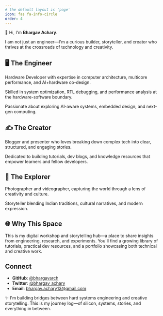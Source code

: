 ```yaml
---
# the default layout is 'page'
icon: fas fa-info-circle
order: 4
---
```


👋 Hi, I'm **Bhargav Achary**.

I am not just an engineer—I'm a curious builder, storyteller, and creator who thrives at the crossroads of technology and creativity.

## 🖥️ The Engineer

Hardware Developer with expertise in computer architecture, multicore performance, and AI+hardware co-design.

Skilled in system optimization, RTL debugging, and performance analysis at the hardware-software boundary.

Passionate about exploring AI-aware systems, embedded design, and next-gen computing.

## ✍️ The Creator

Blogger and presenter who loves breaking down complex tech into clear, structured, and engaging stories.

Dedicated to building tutorials, dev blogs, and knowledge resources that empower learners and fellow developers.

## 🎨 The Explorer

Photographer and videographer, capturing the world through a lens of creativity and culture.

Storyteller blending Indian traditions, cultural narratives, and modern expression.

## 🌐 Why This Space

This is my digital workshop and storytelling hub—a place to share insights from engineering, research, and experiments. You'll find a growing library of tutorials, practical dev resources, and a portfolio showcasing both technical and creative work.

## Connect

- **GitHub**: [@bhargavarch](https://github.com/bhargavarch)
- **Twitter**: [@bhargav_achary](https://twitter.com/bhargav_achary)
- **Email**: [bhargav.achary13@gmail.com](mailto:bhargav.achary13@gmail.com)

✨ I'm building bridges between hard systems engineering and creative storytelling. This is my journey log—of silicon, systems, stories, and everything in between.
